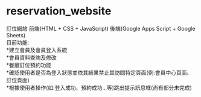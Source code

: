 # reservation_website
 訂位網站 前端(HTML + CSS + JavaScript) 後端(Google Apps Script + Google Sheets)<br/>
 目前功能:<br/>
 *建立會員及會員登入系統<br/>
 *會員資料查詢及修改<br/>
 *餐廳訂位預約功能<br/>
 *確認使用者是否為登入狀態並依其結果禁止其訪問特定頁面(例:會員中心頁面、訂位頁面)<br/>
 *根據使用者操作(如:登入成功、預約成功...等)跳出提示訊息框(尚有部分未完成)<br/>
 
